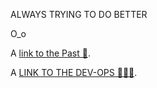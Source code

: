 ALWAYS TRYING TO DO BETTER

O_o

A [link to the Past 👾](https://digitalsmithsolutions.com/). 

A [LINK TO THE DEV-OPS 🤷🏻‍♂️]([[https://youtu.be/fiOMbqPHFwo](https://digitalsmithsolutions.com/hello_felo_teen_meme/)).

<!---
WeaponSmith/WeaponSmith is a ✨ special ✨ repository because its `README.md` (this file) appears on your GitHub profile.
You can click the Preview link to take a look at your changes. https://youtu.be/fiOMbqPHFwo
--->
